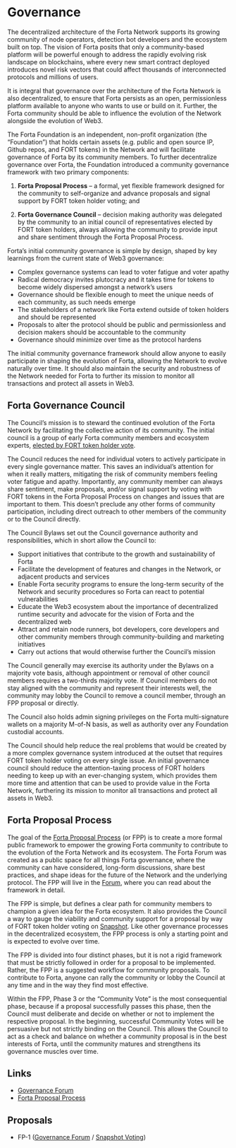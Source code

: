 # Governance

The decentralized architecture of the Forta Network supports its growing community of node operators, detection bot developers and the ecosystem built on top. The vision of Forta posits that only a community-based platform will be powerful enough to address the rapidly evolving risk landscape on blockchains, where every new smart contract deployed introduces novel risk vectors that could affect thousands of interconnected protocols and millions of users.

It is integral that governance over the architecture of the Forta Network is also decentralized, to ensure that Forta persists as an open, permissionless platform available to anyone who wants to use or build on it. Further, the Forta community should be able to influence the evolution of the Network alongside the evolution of Web3.

The Forta Foundation is an independent, non-profit organization (the “Foundation”) that holds certain assets (e.g. public and open source IP, Github repos, and FORT tokens) in the Network and will facilitate governance of Forta by its community members. To further decentralize governance over Forta, the Foundation introduced a community governance framework with two primary components:

1. **Forta Proposal Process** – a formal, yet flexible framework designed for the community to self-organize and advance proposals and signal support by FORT token holder voting; and

2. **Forta Governance Council** – decision making authority was delegated by the community to an initial council of representatives elected by FORT token holders, always allowing the community to provide input and share sentiment through the Forta Proposal Process.

Forta’s initial community governance is simple by design, shaped by key learnings from the current state of Web3 governance:

- Complex governance systems can lead to voter fatigue and voter apathy
- Radical democracy invites plutocracy and it takes time for tokens to become widely dispersed amongst a network’s users
- Governance should be flexible enough to meet the unique needs of each community, as such needs emerge
- The stakeholders of a network like Forta extend outside of token holders and should be represented
- Proposals to alter the protocol should be public and permissionless and decision makers should be accountable to the community
- Governance should minimize over time as the protocol hardens

The initial community governance framework should allow anyone to easily participate in shaping the evolution of Forta, allowing the Network to evolve naturally over time. It should also maintain the security and robustness of the Network needed for Forta to further its mission to monitor all transactions and protect all assets in Web3.

## Forta Governance Council

The Council’s mission is to steward the continued evolution of the Forta Network by facilitating the collective action of its community. The initial council is a group of early Forta community members and ecosystem experts, [elected by FORT token holder vote](https://gov.forta.network/t/forta-proposal-permissionless-launch-fp-1/202?u=forta).

The Council reduces the need for individual voters to actively participate in every single governance matter. This saves an individual’s attention for when it really matters, mitigating the risk of community members feeling voter fatigue and apathy. Importantly, any community member can always share sentiment, make proposals, and/or signal support by voting with FORT tokens in the Forta Proposal Process on changes and issues that are important to them. This doesn’t preclude any other forms of community participation, including direct outreach to other members of the community or to the Council directly.

The Council Bylaws set out the Council governance authority and responsibilities, which in short allow the Council to:

- Support initiatives that contribute to the growth and sustainability of Forta
- Facilitate the development of features and changes in the Network, or adjacent products and services
- Enable Forta security programs to ensure the long-term security of the Network and security procedures so Forta can react to potential vulnerabilities
- Educate the Web3 ecosystem about the importance of decentralized runtime security and advocate for the vision of Forta and the decentralized web
- Attract and retain node runners, bot developers, core developers and other community members through community-building and marketing initiatives
- Carry out actions that would otherwise further the Council’s mission

The Council generally may exercise its authority under the Bylaws on a majority vote basis, although appointment or removal of other council members requires a two-thirds majority vote. If Council members do not stay aligned with the community and represent their interests well, the community may lobby the Council to remove a council member, through an FPP proposal or directly.

The Council also holds admin signing privileges on the Forta multi-signature wallets on a majority M-of-N basis, as well as authority over any Foundation custodial accounts.

The Council should help reduce the real problems that would be created by a more complex governance system introduced at the outset that requires FORT token holder voting on every single issue. An initial governance council should reduce the attention-taxing process of FORT holders needing to keep up with an ever-changing system, which provides them more time and attention that can be used to provide value in the Forta Network, furthering its mission to monitor all transactions and protect all assets in Web3.

## Forta Proposal Process

The goal of the [Forta Proposal Process](https://gov.forta.network/t/forta-proposal-process-v1-0/185) (or FPP) is to create a more formal public framework to empower the growing Forta community to contribute to the evolution of the Forta Network and its ecosystem. The Forta Forum was created as a public space for all things Forta governance, where the community can have considered, long-form discussions, share best practices, and shape ideas for the future of the Network and the underlying protocol. The FPP will live in the [Forum](https://gov.forta.network/), where you can read about the framework in detail.

The FPP is simple, but defines a clear path for community members to champion a given idea for the Forta ecosystem. It also provides the Council a way to gauge the viability and community support for a proposal by way of FORT token holder voting on [Snapshot](https://snapshot.org/#/forta.eth). Like other governance processes in the decentralized ecosystem, the FPP process is only a starting point and is expected to evolve over time.

The FPP is divided into four distinct phases, but it is not a rigid framework that must be strictly followed in order for a proposal to be implemented. Rather, the FPP is a suggested workflow for community proposals. To contribute to Forta, anyone can rally the community or lobby the Council at any time and in the way they find most effective.

Within the FPP, Phase 3 or the “Community Vote” is the most consequential phase, because if a proposal successfully passes this phase, then the Council must deliberate and decide on whether or not to implement the respective proposal. In the beginning, successful Community Votes will be persuasive but not strictly binding on the Council. This allows the Council to act as a check and balance on whether a community proposal is in the best interests of Forta, until the community matures and strengthens its governance muscles over time.

## Links

- [Governance Forum](https://gov.forta.network/)
- [Forta Proposal Process](https://gov.forta.network/t/forta-proposal-process-v1-0/185)

## Proposals

- FP-1 ([Governance Forum](https://gov.forta.network/t/forta-proposal-permissionless-launch-fp-1/202?u=forta) / [Snapshot Voting](https://snapshot.org/#/forta.eth/proposal/0xe4ac40876e9525d975d7d204354d2f9a058135e611f455226f97a712bc0227b2))
